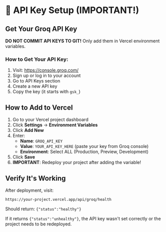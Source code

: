 # 🔑 API Key Setup (IMPORTANT!)

## Get Your Groq API Key

**DO NOT COMMIT API KEYS TO GIT!** Only add them in Vercel environment variables.

### How to Get Your API Key:

1. Visit: https://console.groq.com/
2. Sign up or log in to your account
3. Go to API Keys section
4. Create a new API key
5. Copy the key (it starts with `gsk_`)

## How to Add to Vercel

1. Go to your Vercel project dashboard
2. Click **Settings** → **Environment Variables**
3. Click **Add New**
4. Enter:
   - **Name**: `GROQ_API_KEY`
   - **Value**: `YOUR_API_KEY_HERE` (paste your key from Groq console)
   - **Environment**: Select ALL (Production, Preview, Development)
5. Click **Save**
6. **IMPORTANT**: Redeploy your project after adding the variable!

## Verify It's Working

After deployment, visit:
```
https://your-project.vercel.app/api/groq/health
```

Should return: `{"status":"healthy"}`

If it returns `{"status":"unhealthy"}`, the API key wasn't set correctly or the project needs to be redeployed.

